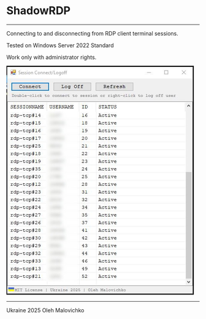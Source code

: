 # ShadowRDP
---

Сonnecting to and disconnecting from RDP client terminal sessions.

Tested on Windows Server 2022 Standard

Work only with administrator rights.

![app image](Screenshots/shadow.jpg)
<br>

---
Ukraine 2025
Oleh Malovichko
